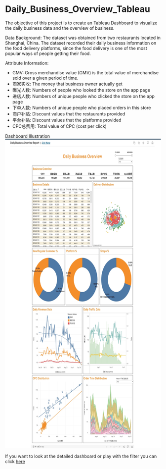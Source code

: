 # Daily_Business_Overview_Tableau
The objective of this project is to create an Tableau Dashboard to visualize the daily business data and the overview of business. 

Data Background: The dataset was obtained from two restaurants located in Shanghai, China. The dataset recorded their daily business information on the food delivery platforms, since the food delivery is one of the most popular ways of people getting their food.

Attribute Information:
* GMV: Gross merchandise value (GMV) is the total value of merchandise sold over a given period of time.
* 商家实收: The money that business owner actually get
* 曝光人数: Numbers of people who looked the store on the app page
* 进店人数: Numbers of unique people who clicked the store on the app page
* 下单人数: Numbers of unique people who placed orders in this store
* 商户补贴: Discount values that the restaurants provided
* 平台补贴: Discount values that the platforms provided
* CPC总费用: Total value of CPC (cost per click)

Dashboard Illustration\
<img src="https://github.com/zilin0618/Daily_Business_Overview_Tableau-/blob/main/Web%20capture_16-1-2022_14524_public.tableau.com.jpeg" width="750" height="1000">

If you want to look at the detailed dashboard or play with the filter you can click [here](https://public.tableau.com/app/profile/zilin.wang2962/viz/DailyBusinessOverviewReport/Dashboard1#1)
